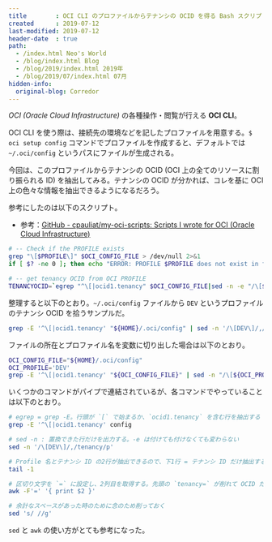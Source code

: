 ```yaml
---
title        : OCI CLI のプロファイルからテナンシの OCID を得る Bash スクリプト
created      : 2019-07-12
last-modified: 2019-07-12
header-date  : true
path:
  - /index.html Neo's World
  - /blog/index.html Blog
  - /blog/2019/index.html 2019年
  - /blog/2019/07/index.html 07月
hidden-info:
  original-blog: Corredor
---
```


*OCI (Oracle Cloud Infrastructure)* の各種操作・閲覧が行える **OCI CLI**。

OCI CLI を使う際は、接続先の環境などを記したプロファイルを用意する。`$ oci setup config` コマンドでプロファイルを作成すると、デフォルトでは `~/.oci/config` というパスにファイルが生成される。

今回は、このプロファイルからテナンシの OCID (OCI 上の全てのリソースに割り振られる ID) を抽出してみる。テナンシの OCID が分かれば、コレを基に OCI 上の色々な情報を抽出できるようになるだろう。

参考にしたのは以下のスクリプト。

- 参考：[GitHub - cpauliat/my-oci-scripts: Scripts I wrote for OCI (Oracle Cloud Infrastructure)](https://github.com/cpauliat/my-oci-scripts)

```bash
# -- Check if the PROFILE exists
grep "\[$PROFILE\]" $OCI_CONFIG_FILE > /dev/null 2>&1
if [ $? -ne 0 ]; then echo "ERROR: PROFILE $PROFILE does not exist in file $OCI_CONFIG_FILE !"; exit 2; fi

# -- get tenancy OCID from OCI PROFILE
TENANCYOCID=`egrep "^\[|ocid1.tenancy" $OCI_CONFIG_FILE|sed -n -e "/\[$PROFILE\]/,/tenancy/p"|tail -1| awk -F'=' '{ print $2 }' | sed 's/ //g'`
```

整理すると以下のとおり。`~/.oci/config` ファイルから `DEV` というプロファイルのテナンシ OCID を拾うサンプルだ。

```bash
grep -E '^\[|ocid1.tenancy' "${HOME}/.oci/config" | sed -n '/\[DEV\]/,/tenancy/p' | tail -1 | awk -F'=' '{ print $2 }' | sed 's/ //g'
```

ファイルの所在とプロファイル名を変数に切り出した場合は以下のとおり。

```bash
OCI_CONFIG_FILE="${HOME}/.oci/config"
OCI_PROFILE='DEV'
grep -E '^\[|ocid1.tenancy' "${OCI_CONFIG_FILE}" | sed -n "/\[${OCI_PROFILE}\]/,/tenancy/p" | tail -1 | awk -F'=' '{ print $2 }' | sed 's/ //g'
```

いくつかのコマンドがパイプで連結されているが、各コマンドでやっていることは以下のとおり。

```bash
# egrep = grep -E。行頭が `[` で始まるか、`ocid1.tenancy` を含む行を抽出する
grep -E '^\[|ocid1.tenancy' config

# sed -n : 置換できた行だけを出力する。-e は付けても付けなくても変わらない
sed -n '/\[DEV\]/,/tenancy/p'

# Profile 名とテナンシ ID の2行が抽出できるので、下1行 = テナンシ ID だけ抽出する
tail -1

# 区切り文字を `=` に設定し、2列目を取得する。先頭の `tenancy=` が削れて OCID だけになる
awk -F'=' '{ print $2 }'

# 余計なスペースがあった時のために念のため削っておく
sed 's/ //g'
```

`sed` と `awk` の使い方がとても参考になった。
